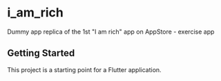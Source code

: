 # i_am_rich

Dummy app replica of the 1st "I am rich" app on AppStore - exercise app

## Getting Started

This project is a starting point for a Flutter application.


